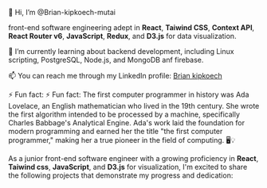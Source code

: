  👋 Hi, I’m @Brian-kipkoech-mutai
 
 front-end software engineering adept in **React**, **Taiwind CSS**, **Context API**, **React Router v6**, **JavaScript**, **Redux**, and **D3.js** for data visualization.

🌱 I’m currently learning about backend development, including Linux scripting, PostgreSQL, Node.js, and MongoDB anf firebase.

📫 You can reach me through my LinkedIn profile: [Brian kipkoech](www.linkedin.com/in/brian-kipkoech-71b5b9248)

⚡ Fun fact: ⚡ Fun fact: The first computer programmer in history was Ada Lovelace, an English mathematician who lived in the 19th century. She wrote the first algorithm intended to be processed by a machine, specifically Charles Babbage's Analytical Engine. Ada's work laid the foundation for modern programming and earned her the title "the first computer programmer," making her a true pioneer in the field of computing. 🖥️💡


 As a junior front-end software engineer with a growing proficiency in **React**, **Taiwind css**, **JavaScript**,  and **D3.js** for visualization, I'm excited to share the following projects that demonstrate my progress and dedication:

 
